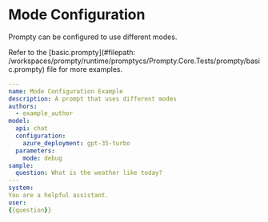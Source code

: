 # Mode Configuration

Prompty can be configured to use different modes.

Refer to the [basic.prompty](#filepath: /workspaces/prompty/runtime/promptycs/Prompty.Core.Tests/prompty/basic.prompty) file for more examples.

```yaml
---
name: Mode Configuration Example
description: A prompt that uses different modes
authors:
  - example_author
model:
  api: chat
  configuration:
    azure_deployment: gpt-35-turbo
  parameters:
    mode: debug
sample:
  question: What is the weather like today?
---
system:
You are a helpful assistant.
user:
{{question}}
```
